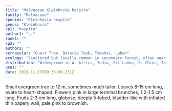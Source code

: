 ```yaml
---
title: "Malvaceae Kleinhovia hospita"
family: "Malvaceae"
species: "Kleinhovia hospita"
genus: "Kleinhovia"
sp1: "hospita"
author1: "L."
rank1: ""
sp2: ""
author2: ""
vernacular: "Guest Tree, Bataria Teak, Temahai, Laban"
ecology: "Scattered but locally common in secondary forest, often near limestone hill base."
distribution: "Widespread in W. Africa, India, Sri Lanka, S. China, Taiwan, Thailand, Peninsular Malaysia, Indonesia, Philippines, Australia and Polynesia."
uses: ""
date: 2019-11-13T09:35:09.231Z
---
```

Small evergreen tree to 12 m, sometimes much taller. Leaves 8-15 cm long, ovate to heart-shaped. Flowers pink in large terminal brunches, 1.2-1.5 cm long. Fruits 2-3 cm long, globose, deeply 5-lobed, bladder-like with inflated thin papery wall, pale pink to brownish.